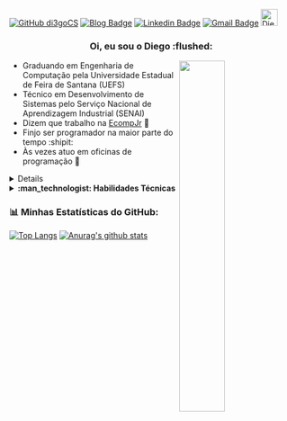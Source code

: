 [![GitHub di3goCS](https://img.shields.io/github/followers/di3gocs?label=follow&style=social)](https://github.com/di3goCS)
[![Blog Badge](https://img.shields.io/badge/Blog-di3gocs.github.io-black)](https://di3gocs.github.io)
[![Linkedin Badge](https://img.shields.io/badge/-di3gocs-blue?style=flat-square&logo=Linkedin&logoColor=white&link=https://www.linkedin.com/in/di3goCS/)](https://www.linkedin.com/in/di3goCS/)
[![Gmail Badge](https://img.shields.io/badge/-diegosilva@ecomp.uefs.br-c14438?style=flat-square&logo=Gmail&logoColor=white&link=mailto:diegosilva@ecomp.uefs.br)](mailto:diegosilva@ecomp.uefs.br)
<a href="https://dev.to/di3gocs">
  <img src="https://d2fltix0v2e0sb.cloudfront.net/dev-badge.svg" alt="Diego Silva's DEV Profile" height="30" width="30">
</a>

<h3 align="center"> Oi, eu sou o Diego :flushed: </h3>
  
 <img align="right" 
  src="https://media0.giphy.com/media/E6jscXfv3AkWQ/giphy.gif"
  width="40%"/>

- Graduando em Engenharia de Computação pela Universidade Estadual de Feira de Santana (UEFS)
- Técnico em Desenvolvimento de Sistemas pelo Serviço Nacional de Aprendizagem Industrial (SENAI)
- Dizem que trabalho na <a href="https://github.com/EcompJr">EcompJr<a> :blue_heart:
- Finjo ser programador na maior parte do tempo :shipit:
- Às vezes atuo em oficinas de programação :thought_balloon:
<details>
  <summary>
    <strong> :computer: Projetos </strong>
   </summary>
  <ul>
    <li> <a href="https://di3gocs.github.io">Meu site</a> </li>
    <li> <a href="https://github.com/covidmunicipal">Covid Municipal</a> -- <a href="https://irara.covidmunicipal.live/">Confere aqui!</a> </li>
  </ul>
</details>

<details>
  <summary>
    <strong> :man_technologist: Habilidades Técnicas </strong>
   </summary>
  <ul>
    <li> (https://img.shields.io/badge/html5%20-%23E34F26.svg?&style=for-the-badge&logo=html5&logoColor=white) (https://img.shields.io/badge/css3%20-%231572B6.svg?&style=for-the-badge&logo=css3&logoColor=white) </li>
    <li> PHP/Laravel </li>
    <li> MySQL </li>
    <li> Python </li>
    <li> Git </li>
  </ul>
  <p align="center">
    <img
         src="https://wallacesilva.com/blog/wp-content/uploads/2015/08/147949-html5-css3-javascript.png"
         width="20%" />
    <img 
         src="https://logodownload.org/wp-content/uploads/2016/10/php-logo.png" 
         width="13%" />
    <img
         src="https://alexandrebbarbosa.files.wordpress.com/2018/06/logolaravel.png" 
         width="18%" />
     <img
         src="https://upload.wikimedia.org/wikipedia/commons/thumb/0/0a/Python.svg/1200px-Python.svg.png"
         width="8%" />
    <img
         src="https://avatars3.githubusercontent.com/u/18133?s=200&v=4"
         width="7%" />
  </p>
</details>

### :bar_chart: Minhas Estatísticas do GitHub:
[![Top Langs](https://github-readme-stats.vercel.app/api/top-langs/?username=di3gocs&layout=compact)](https://github.com/anuraghazra/github-readme-stats)
[![Anurag's github stats](https://github-readme-stats.vercel.app/api?username=di3gocs&count_private=true&show_icons=true&theme=vue)](https://github.com/anuraghazra/github-readme-stats)


